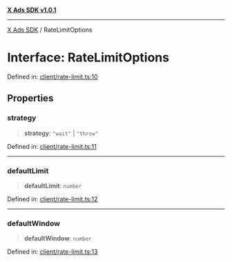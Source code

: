 [**X Ads SDK v1.0.1**](../README.md)

***

[X Ads SDK](../globals.md) / RateLimitOptions

# Interface: RateLimitOptions

Defined in: [client/rate-limit.ts:10](https://github.com/kage1020/x-ads-sdk/blob/main/src/client/rate-limit.ts#L10)

## Properties

### strategy

> **strategy**: `"wait"` \| `"throw"`

Defined in: [client/rate-limit.ts:11](https://github.com/kage1020/x-ads-sdk/blob/main/src/client/rate-limit.ts#L11)

***

### defaultLimit

> **defaultLimit**: `number`

Defined in: [client/rate-limit.ts:12](https://github.com/kage1020/x-ads-sdk/blob/main/src/client/rate-limit.ts#L12)

***

### defaultWindow

> **defaultWindow**: `number`

Defined in: [client/rate-limit.ts:13](https://github.com/kage1020/x-ads-sdk/blob/main/src/client/rate-limit.ts#L13)
